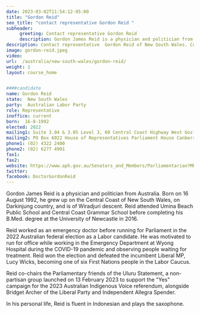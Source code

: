```yaml
---
date: 2023-03-02T11:54:12-05:00
title: "Gordon Reid"
seo_title: "contact representative Gordon Reid "
subheader:
     greeting: Contact representative Gordon Reid
     description: Gordon James Reid is a physician and politician from Australia.
description: Contact representative  Gordon Reid of New South Wales. Contact information for  Gordon Reid includes email address, phone number, and mailing address.
image: gordon-reid.jpeg
video:
url:  /australia/new-south-wales/gordon-reid/
weight: 1
layout: course_home


####candidate
name: Gordon Reid
state:	New South Wales
party:	Australian Labor Party
role: Representative
inoffice: current
born:  16-8-1992
elected: 2022
mailing1: Suite 3.04 & 3.05 Level 3, 69 Central Coast Highway West Gosford, NSW, 2250
mailing2: PO Box 6022 House of Representatives Parliament House Canberra ACT 2600
phone1: (02) 4322 2400
phone2: (02) 6277 4901
fax1:
fax2:
website: https://www.aph.gov.au/Senators_and_Members/Parliamentarian?MPID=300126
twitter:
facebook: DoctorGordonReid
---
```


Gordon James Reid is a physician and politician from Australia. Born on 16 August 1992, he grew up on the Central Coast of New South Wales, on Darkinjung country, and is of Wiradjuri descent. Reid attended Umina Beach Public School and Central Coast Grammar School before completing his B.Med. degree at the University of Newcastle in 2016.

Reid worked as an emergency doctor before running for Parliament in the 2022 Australian federal election as a Labor candidate. He was motivated to run for office while working in the Emergency Department at Wyong Hospital during the COVID-19 pandemic and observing people waiting for treatment. Reid won the election and defeated the incumbent Liberal MP, Lucy Wicks, becoming one of six First Nations people in the Labor Caucus.

Reid co-chairs the Parliamentary friends of the Uluru Statement, a non-partisan group launched on 13 February 2023 to support the "Yes" campaign for the 2023 Australian Indigenous Voice referendum, alongside Bridget Archer of the Liberal Party and Independent Allegra Spender.

In his personal life, Reid is fluent in Indonesian and plays the saxophone.
